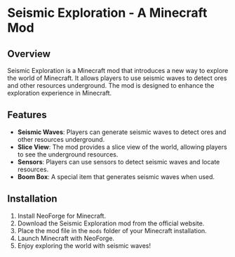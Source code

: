 # Seismic Exploration - A Minecraft Mod

## Overview

Seismic Exploration is a Minecraft mod that introduces a new way to explore the world of Minecraft. It allows
players to use seismic waves to detect ores and other resources underground. The mod is designed to enhance the
exploration experience in Minecraft.

## Features

- **Seismic Waves**: Players can generate seismic waves to detect ores and other resources underground.
- **Slice View**: The mod provides a slice view of the world, allowing players to see the underground resources.
- **Sensors**: Players can use sensors to detect seismic waves and locate resources.
- **Boom Box**: A special item that generates seismic waves when used.

## Installation

1. Install NeoForge for Minecraft.
2. Download the Seismic Exploration mod from the official website.
3. Place the mod file in the `mods` folder of your Minecraft installation.
4. Launch Minecraft with NeoForge.
5. Enjoy exploring the world with seismic waves!

